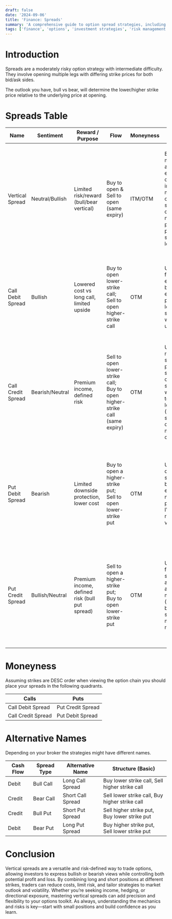 ```yaml
---
draft: false
date: '2024-09-06'
title: 'Finance: Spreads'
summary: 'A comprehensive guide to option spread strategies, including vertical, credit, and debit spreads. Learn how spreads manage risk, reduce cost, and enhance returns.'
tags: ['finance', 'options', 'investment strategies', 'risk management', 'spreads']
---
```


# Introduction

Spreads are a moderately risky option strategy with intermediate difficulty. They involve opening multiple legs with differing strike prices for both bid/ask sides.

The outlook you have, bull vs bear, will determine the lower/higher strike price relative to the underlying price at opening.

# Spreads Table

| Name               | Sentiment       | Reward / Purpose                               | Flow                                                                         | Moneyness | Loss Drivers                                                                                                                           | Description                                                                                                                                       |
| ------------------ | --------------- | ---------------------------------------------- | ---------------------------------------------------------------------------- | --------- | -------------------------------------------------------------------------------------------------------------------------------------- | ------------------------------------------------------------------------------------------------------------------------------------------------- |
| Vertical Spread    | Neutral/Bullish | Limited risk/reward (bull/bear vertical)       | Buy to open & Sell to open (same expiry)                                     | ITM/OTM   | Both legs move against the expected direction or insufficient move to cover spread debit (loss = net premium paid or max spread loss). | Benefit: reduces cost vs a single option and defines risk. Tradeoffs: caps upside or downside vs naked option; requires correct directional bias. |
| Call Debit Spread  | Bullish         | Lowered cost vs long call, limited upside      | Buy to open lower-strike call; Sell to open higher-strike call               | OTM       | Underlying fails to rally enough before expiry (net premium lost) or spread widens unfavorably.                                        | Benefit: lower net premium and limited loss. Tradeoffs: capped upside; needs a moderate directional move to profit.                               |
| Call Credit Spread | Bearish/Neutral | Premium income, defined risk                   | Sell to open lower-strike call; Buy to open higher-strike call (same expiry) | OTM       | Underlying rallies strongly past short strike causing the spread to widen toward max loss (defined by strike difference minus credit). | Benefit: collect premium with defined max loss. Tradeoffs: profit limited to premium; losing scenario if underlying rallies above strikes.        |
| Put Debit Spread   | Bearish         | Limited downside protection, lower cost        | Buy to open a higher-strike put; Sell to open lower-strike put               | OTM       | Underlying does not fall sufficiently before expiry (lose net premium); IV collapse reduces value.                                     | Benefit: cheaper hedge than a single put with defined risk. Tradeoffs: reduced payoff vs a long put; needs a sufficient downside move.            |
| Put Credit Spread  | Bullish/Neutral | Premium income, defined risk (bull put spread) | Sell to open a higher-strike put; Buy to open lower-strike put               | OTM       | Underlying falls below short strike and spread approaches max loss (difference between strikes minus credit received).                 | Benefit: collect premium with capped downside. Tradeoffs: limited profit and obligation to buy if assigned; requires bullish-to-neutral view.     |

# Moneyness

Assuming strikes are DESC order when viewing the option chain you should place your spreads in the following quadrants.

| Calls              | Puts              |
| ------------------ | ----------------- |
| Call Debit Spread  | Put Credit Spread |
| Call Credit Spread | Put Debit Spread  |

# Alternative Names

Depending on your broker the strategies might have different names.

| Cash Flow | Spread Type | Alternative Name  | Structure (Basic)                              |
| --------- | ----------- | ----------------- | ---------------------------------------------- |
| Debit     | Bull Call   | Long Call Spread  | Buy lower strike call, Sell higher strike call |
| Credit    | Bear Call   | Short Call Spread | Sell lower strike call, Buy higher strike call |
| Credit    | Bull Put    | Short Put Spread  | Sell higher strike put, Buy lower strike put   |
| Debit     | Bear Put    | Long Put Spread   | Buy higher strike put, Sell lower strike put   |

# Conclusion

Vertical spreads are a versatile and risk-defined way to trade options, allowing investors to express bullish or bearish views while controlling both potential profit and loss. By combining long and short positions at different strikes, traders can reduce costs, limit risk, and tailor strategies to market outlook and volatility. Whether you’re seeking income, hedging, or directional exposure, mastering vertical spreads can add precision and flexibility to your options toolkit. As always, understanding the mechanics and risks is key—start with small positions and build confidence as you learn.
